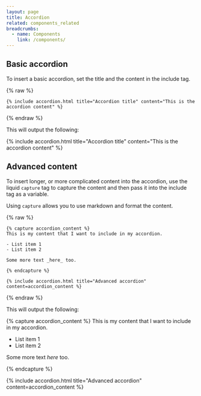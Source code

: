 ```yaml
---
layout: page
title: Accordion
related: components_related
breadcrumbs:
  - name: Components
    link: /components/
---
```


## Basic accordion

To insert a basic accordion, set the title and the content in the include tag.

{% raw %}

```liquid
{% include accordion.html title="Accordion title" content="This is the accordion content" %}
```

{% endraw %}

This will output the following:

{% include accordion.html title="Accordion title" content="This is the accordion content" %}

## Advanced content

To insert longer, or more complicated content into the accordion, use the liquid `capture` tag to capture the content and then pass it into the include tag as a variable.

Using `capture` allows you to use markdown and format the content.

{% raw %}

```liquid
{% capture accordion_content %}
This is my content that I want to include in my accordion.

- List item 1
- List item 2

Some more text _here_ too.

{% endcapture %}

{% include accordion.html title="Advanced accordion" content=accordion_content %}
```

{% endraw %}

This will output the following:

{% capture accordion_content %}
This is my content that I want to include in my accordion.

- List item 1
- List item 2

Some more text _here_ too.

{% endcapture %}

{% include accordion.html title="Advanced accordion" content=accordion_content %}
